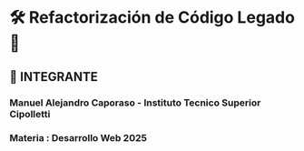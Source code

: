 # 🛠️ Refactorización de Código Legado 🚀

## 📌 INTEGRANTE 

### Manuel Alejandro Caporaso - Instituto Tecnico Superior Cipolletti
### Materia : Desarrollo Web 2025 


